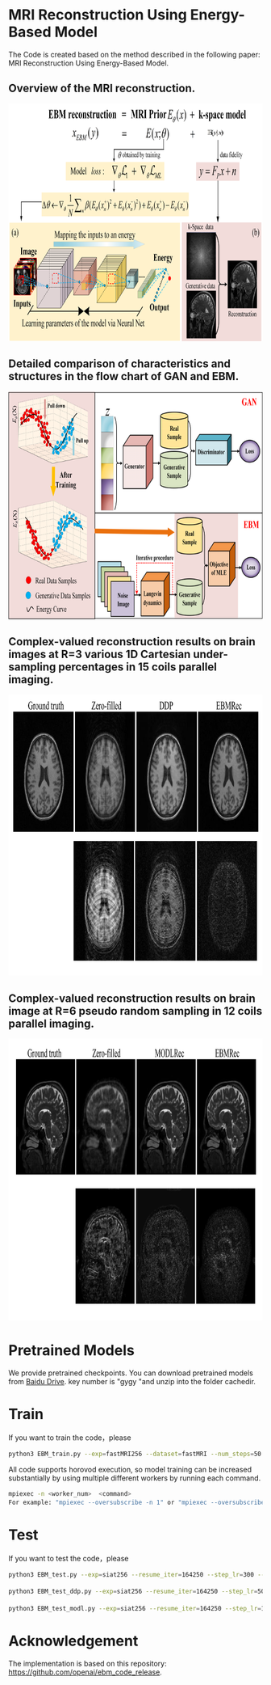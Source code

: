 # MRI Reconstruction Using Energy-Based Model
The Code is created based on the method described in the following paper: MRI Reconstruction Using Energy-Based Model.

## Overview of the MRI reconstruction.
 <div align="center"><img src="https://github.com/yqx7150/EBMRec/blob/main/Figs/Fig1.png" width = "815" height = "470"> </div>
 
## Detailed comparison of characteristics and structures in the flow chart of GAN and EBM. 
 <div align="center"><img src="https://github.com/yqx7150/EBMRec/blob/main/Figs/Fig2.png" width = "781" height = "450"> </div>
 
## Complex-valued reconstruction results on brain images at R=3 various 1D Cartesian under-sampling percentages in 15 coils parallel imaging.
 <div align="center"><img src="https://github.com/yqx7150/EBMRec/blob/main/Figs/Fig5.png" width = "844" height = "556"> </div>
 
## Complex-valued reconstruction results on brain image at R=6 pseudo random sampling in 12 coils parallel imaging.
 <div align="center"><img src="https://github.com/yqx7150/EBMRec/blob/main/Figs/Fig6.png" width = "893" height = "558"> </div>

# Pretrained Models
We provide pretrained checkpoints. You can download pretrained models from [Baidu Drive](https://pan.baidu.com/s/1spFtJLw-5GFwg9rHB015yA). key number is "gygy "and unzip into the folder cachedir.

# Train
If you want to train the code，please
```bash
python3 EBM_train.py --exp=fastMRI256 --dataset=fastMRI --num_steps=50 --batch_size=16 --step_lr=100 --lr=3e-4 --zero_kl --replay_batch --ResNet128_model --cclass --swish_act
```
All code supports horovod execution, so model training can be increased substantially by using multiple different workers by running each command.
```bash
mpiexec -n <worker_num>  <command>
For example: "mpiexec --oversubscribe -n 1" or "mpiexec --oversubscribe -n 4"
```

# Test
If you want to test the code，please
```bash
python3 EBM_test.py --exp=siat256 --resume_iter=164250 --step_lr=300 --swish_act

python3 EBM_test_ddp.py --exp=siat256 --resume_iter=164250 --step_lr=50 --swish_act

python3 EBM_test_modl.py --exp=siat256 --resume_iter=164250 --step_lr=10 --swish_act
```

# Acknowledgement
The implementation is based on this repository: https://github.com/openai/ebm_code_release.

